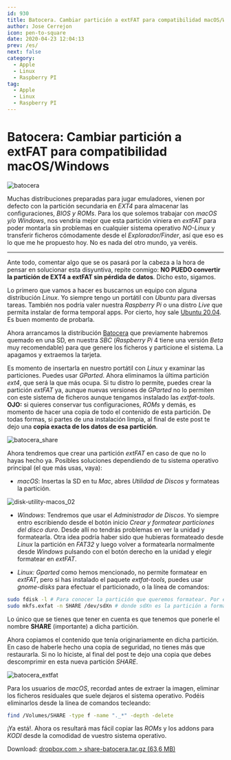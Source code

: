```yaml
---
id: 930
title: Batocera. Cambiar partición a extFAT para compatibilidad macOS/Windows
author: Jose Cerrejon
icon: pen-to-square
date: 2020-04-23 12:04:13
prev: /es/
next: false
category:
  - Apple
  - Linux
  - Raspberry PI
tag:
  - Apple
  - Linux
  - Raspberry PI
---
```


# Batocera: Cambiar partición a extFAT para compatibilidad macOS/Windows

![batocera](/images/2020/04/batocera.jpg)

Muchas distribuciones preparadas para jugar emuladores, vienen por defecto con la partición secundaria en *EXT4* para almacenar las configuraciones, *BIOS y ROMs*. Para los que solemos trabajar con *macOS y/o Windows*, nos vendría mejor que esta partición viniera en *extFAT* para poder montarla sin problemas en cualquier sistema operativo *NO-Linux* y transferir ficheros cómodamente desde el *Explorador/Finder*, así que eso es lo que me he propuesto hoy. No es nada del otro mundo, ya veréis.

- - -
Ante todo, comentar algo que se os pasará por la cabeza a la hora de pensar en solucionar esta disyuntiva, repite conmigo: **NO PUEDO convertir la partición de EXT4 a extFAT sin pérdida de datos**. Dicho esto, sigamos.

Lo primero que vamos a hacer es buscarnos un equipo con alguna distribución *Linux*. Yo siempre tengo un portátil con *Ubuntu* para diversas tareas. También nos podría valer nuestra *Raspberry Pi* o una distro *Live* que permita instalar de forma temporal apps. Por cierto, hoy sale [Ubuntu 20.04](https://ubuntu.com/download). Es buen momento de probarla.

Ahora arrancamos la distribución [Batocera](https://batocera.org/download) que previamente habremos quemado en una SD, en nuestra *SBC* (*Raspberry Pi* 4 tiene una versión *Beta* muy recomendable) para que genere los ficheros y particione el sistema. La apagamos y extraemos la tarjeta.

Es momento de insertarla en nuestro portátil con *Linux* y examinar las particiones. Puedes usar *GParted*. Ahora eliminamos la última partición *ext4*, que será la que más ocupa. Si tu distro lo permite, puedes crear la partición *extFAT* ya, aunque nuevas versiones de *GParted* no lo permiten con este sistema de ficheros aunque tengamos instalado las *extfat-tools*. **OJO:** si quieres conservar tus configuraciones, *ROMs* y demás, es momento de hacer una copia de todo el contenido de esta partición. De todas formas, si partes de una instalación limpia, al final de este post te dejo una **copia exacta de los datos de esa partición**.

![batocera_share](/images/2020/04/batocera_share.png)

Ahora tendremos que crear una partición *extFAT* en caso de que no lo hayas hecho ya. Posibles soluciones dependiendo de tu sistema operativo principal (el que más usas, vaya):


* *macOS*: Insertas la SD en tu *Mac*, abres *Utilidad de Discos* y formateas la partición.

![disk-utility-macos_02](/images/2020/04/disk-utility-macos_02.png)

* *Windows*: Tendremos que usar el *Administrador de Discos*. Yo siempre entro escribiendo desde el botón inicio *Crear y formatear particiones del disco duro*. Desde allí no tendrás problemas en ver la unidad y formatearla. Otra idea podría haber sido que hubieras formateado desde *Linux* la partición en *FAT32* y luego volver a formatearla normalmente desde *Windows* pulsando con el botón derecho en la unidad y elegir formatear en *extFAT*.

* *Linux: Gparted* como hemos mencionado, no permite formatear en *extFAT*, pero si has instalado el paquete *extfat-tools*, puedes usar *gnome-disks* para efectuar el particionado, o la línea de comandos:

```bash
sudo fdisk -l # Para conocer la partición que queremos formatear. Por ejemplo, /dev/sdb2
sudo mkfs.exfat -n SHARE /dev/sdXn # donde sdXn es la partición a formatear y SHARE la etiqueta que le vamos a asignar
```

Lo único que se tienes que tener en cuenta es que tenemos que ponerle el nombre **SHARE** (importante) a dicha partición.


Ahora copiamos el contenido que tenía originariamente en dicha partición. En caso de haberle hecho una copia de seguridad, no tienes más que restaurarla. Si no lo hiciste, al final del post te dejo una copia que debes descomprimir en esta nueva partición *SHARE*.

![batocera_extfat](/images/2020/04/batocera_extfat.png)

Para los usuarios de *macOS*, recordad antes de extraer la imagen, eliminar los ficheros residuales que suele dejaros el sistema operativo. Podéis eliminarlos desde la línea de comandos tecleando:

```bash
find /Volumes/SHARE -type f -name "._*" -depth -delete
```

¡Ya está!. Ahora os resultará mas fácil copiar las *ROMs* y los addons para *KODI* desde la comodidad de vuestro sistema operativo.

Download: [dropbox.com > share-batocera.tar.gz (63,6 MB)](https://www.dropbox.com/s/85vef1sjiduui1s/share-batocera.tar.gz?dl=0)